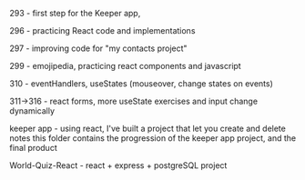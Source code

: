 293 - first step for the Keeper app,

296 - practicing React code and implementations

297 - improving code for  "my contacts project"

299 - emojipedia, practicing react components and javascript

310 - eventHandlers, useStates (mouseover, change states on events)

311->316 - react forms, more useState exercises and input change dynamically

keeper app - using react, I've built a project that let you create and delete notes
             this folder contains the progression of the keeper app project, and the final product

World-Quiz-React - react + express + postgreSQL project
